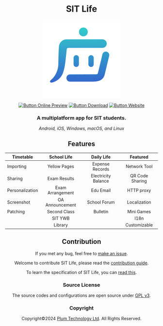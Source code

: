 <div align="center">

# SIT Life

<img src="assets/icon.svg" alt="Icon" width="256">

[![Button Online Preview]][Online Preview]
[![Button Download]][Download]
[![Button Website]][Website]

### A multiplatform app for SIT students.

*Android, iOS, Windows, macOS, and Linux*

## Features

| Timetable       |   School Life    |     Daily Life      |    Featured     |
|-----------------|:----------------:|:-------------------:|:---------------:|
| Importing       |   Yellow Pages   |   Expense Records   |  Network Tool   |
| Sharing         |   Exam Results   | Electricity Balance | QR Code Sharing |
| Personalization | Exam Arrangement |      Edu Email      |   HTTP proxy    |
| Screenshot      | OA Announcement  |    School Forum     |  Localization   |
| Patching        |   Second Class   |      Bulletin       |   Mini Games    |
|                 |     SIT YWB      |                     |      I18n       |
|                 |     Library      |                     |  Customizable   |

## Contribution

If you met any bug, feel free to [make an issue](https://github.com/liplum-dev/mimir/issues/new).

Welcome to contribute SIT Life, please read the [contribution guide](CONTRIBUTING.md).

To learn the specification of SIT Life, you can [read this](https://github.com/liplum-dev/mimir-spec).

### Source License

The source codes and configurations are open source under [GPL v3](LICENSE).

### Copyright

Copyright©️2024 [Plum Technology Ltd](https://www.liplum.net). All Rights Reserved.

</div>

<!----------------------------------------------------------------------------->

[Website]: https://www.mysit.life

[Online Preview]: https://liplum-dev.github.io/mimir/

[Download]: https://github.com/liplum-dev/mimir/releases/latest

<!---------------------------------[ Buttons ]--------------------------------->

[Button Website]: https://img.shields.io/badge/Website-4599bd?style=for-the-badge

[Button Download]: https://img.shields.io/github/downloads/liplum-dev/mimir/total?color=023a46&label=Download&logo=docusign&logoColor=white&style=for-the-badge&labelColor=034e5e

[Button Online Preview]: https://img.shields.io/badge/Online%20Preview-2d7b7e?style=for-the-badge
